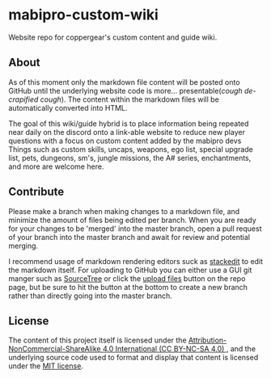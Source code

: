# mabipro-custom-wiki
Website repo for coppergear's custom content and guide wiki.

## About
As of this moment only the markdown file content will be posted onto GitHub until the underlying website code is more... presentable(*cough* *de-crapified* *cough*).
The content within the markdown files will be automatically converted into HTML.

The goal of this wiki/guide hybrid is to place information being repeated near daily on the discord onto a link-able website to reduce new player questions with a focus on custom content added by the mabipro devs
Things such as custom skills, uncaps, weapons, ego list, special upgrade list, pets, dungeons, sm's, jungle missions, the A# series, enchantments, and more are welcome here.


## Contribute
Please make a branch when making changes to a markdown file, and minimize the amount of files being edited per branch. When you are ready for your changes to be 'merged' into the master branch, open a pull request of your branch into the master branch and await for review and potential merging.

I recommend usage of markdown rendering editors suck as [stackedit](https://stackedit.io/app) to edit the markdown itself.
For uploading to GitHub you can either use a GUI git manger such as [SourceTree](https://www.sourcetreeapp.com/)  or click the [upload files](https://github.com/cjchamp4now/mabipro-custom-wiki/upload/master) button on the repo page, but be sure to hit the button at the bottom to create a new branch rather than directly going into the master branch.



## License

The content of this project itself is licensed under the [Attribution-NonCommercial-ShareAlike 4.0 International (CC BY-NC-SA 4.0) ](https://creativecommons.org/licenses/by-nc-sa/4.0/), and the underlying source code used to format and display that content is licensed under the [MIT license](LICENSE.md).
